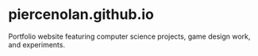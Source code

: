 # piercenolan.github.io
Portfolio website featuring computer science projects, game design work, and experiments.
